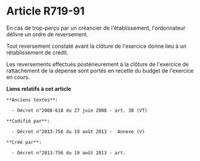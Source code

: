 # Article R719-91

En cas de trop-perçu par un créancier de l'établissement, l'ordonnateur délivre un ordre de reversement.

Tout reversement constaté avant la clôture de l'exercice donne lieu à un rétablissement de crédit.

Les reversements effectués postérieurement à la clôture de l'exercice de rattachement de la dépense sont portés en recette du
budget de l'exercice en cours.

**Liens relatifs à cet article**

	**Anciens textes**:

	  - Décret n°2008-618 du 27 juin 2008 - art. 38 (VT)

	**Codifié par**:

	  - Décret n°2013-756 du 19 août 2013 -  Annexe (V)

	**Créé par**:

	  - Décret n°2013-756 du 19 août 2013 - art.
